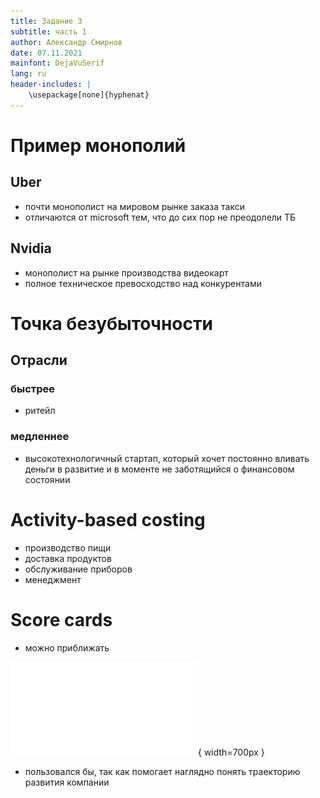 ```yaml
---
title: Задание 3
subtitle: часть 1
author: Александр Смирнов
date: 07.11.2021
mainfont: DejaVuSerif
lang: ru
header-includes: |
    \usepackage[none]{hyphenat}
---
```


# Пример монополий

## Uber

- почти монополист на мировом рынке заказа такси
- отличаются от microsoft тем, что до сих пор не преодолели ТБ

## Nvidia

- монополист на рынке производства видеокарт
- полное техническое превосходство над конкурентами

# Точка безубыточности

## Отрасли

### быстрее

- ритейл

### медленнее

- высокотехнологичный стартап, который хочет постоянно вливать деньги в развитие и в моменте не заботящийся о финансовом состоянии


# Activity-based costing

- производство пищи
- доставка продуктов
- обслуживание приборов
- менеджмент

# Score cards

- можно приближать

![](./src/score_cards.pdf){ width=700px }

- пользовался бы, так как помогает наглядно понять траекторию развития компании
